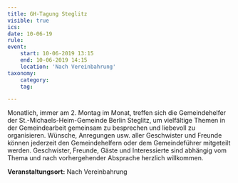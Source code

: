```yaml
---
title: GH-Tagung Steglitz
visible: true
ics: 
date: 10-06-19
rule: 
event:
	start: 10-06-2019 13:15
	end: 10-06-2019 14:15
	location: 'Nach Vereinbahrung'
taxonomy:
	category: 
	tag: 

---
```

Monatlich, immer am 2. Montag im Monat, treffen sich die Gemeindehelfer der St.-Michaels-Heim-Gemeinde Berlin Steglitz, um vielfältige Themen in der Gemeindearbeit gemeinsam zu besprechen und liebevoll zu organisieren. Wünsche, Anregungen usw. aller Geschwister und Freunde können jederzeit den Gemeindehelfern oder dem Gemeindeführer mitgeteilt werden. Geschwister, Freunde, Gäste und Interessierte sind abhängig vom Thema und nach vorhergehender Absprache herzlich willkommen.


**Veranstaltungsort:** Nach Vereinbahrung

